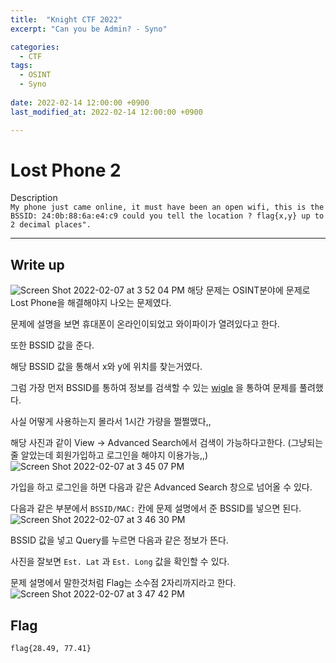 ```yaml
---
title:  "Knight CTF 2022"
excerpt: "Can you be Admin? - Syno"

categories:
  - CTF
tags:
  - OSINT
  - Syno
  
date: 2022-02-14 12:00:00 +0900
last_modified_at: 2022-02-14 12:00:00 +0900

---
```


# Lost Phone 2

Description      
```My phone just came online, it must have been an open wifi, this is the BSSID: 24:0b:88:6a:e4:c9 could you tell the location ? flag{x,y} up to 2 decimal places".``` 

<hr>

## Write up
![Screen Shot 2022-02-07 at 3 52 04 PM](https://user-images.githubusercontent.com/84657474/152739034-c3408c08-a3d6-4d74-9c8e-8eba3f58a5d9.png)
해당 문제는 OSINT분야에 문제로 Lost Phone을 해결해야지 나오는 문제였다.

문제에 설명을 보면 휴대폰이 온라인이되었고 와이파이가 열려있다고 한다.

또한 BSSID 값을 준다.

해당 BSSID 값을 통해서 x와 y에 위치를 찾는거였다.

그럼 가장 먼저 BSSID를 통하여 정보를 검색할 수 있는 [wigle](https://www.wigle.net/) 을 통하여 문제를 풀려했다.

사실 어떻게 사용하는지 몰라서 1시간 가량을 쩔쩔맸다,,

해당 사진과 같이 View -> Advanced Search에서 검색이 가능하다고한다. (그냥되는줄 알았는데 회원가입하고 로그인을 해야지 이용가능,,)
![Screen Shot 2022-02-07 at 3 45 07 PM](https://user-images.githubusercontent.com/84657474/152738169-b47296ea-6ef0-4fee-9002-f88924271151.png)

가입을 하고 로그인을 하면 다음과 같은 Advanced Search 창으로 넘어올 수 있다.

다음과 같은 부분에서 ```BSSID/MAC:``` 칸에 문제 설명에서 준 BSSID를 넣으면 된다.
![Screen Shot 2022-02-07 at 3 46 30 PM](https://user-images.githubusercontent.com/84657474/152738334-a4981d25-bb87-41c9-bda9-17c8f39376d8.png)

BSSID 값을 넣고 Query를 누르면 다음과 같은 정보가 뜬다.

사진을 잘보면 ```Est. Lat``` 과 ```Est. Long``` 값을 확인할 수 있다.

문제 설명에서 말한것처럼 Flag는 소수점 2자리까지라고 한다.
![Screen Shot 2022-02-07 at 3 47 42 PM](https://user-images.githubusercontent.com/84657474/152738491-14567e19-1d2e-4e24-a58c-178bedc1bc78.png)


## Flag
```flag{28.49, 77.41}```  

